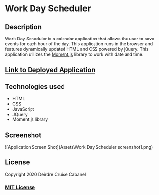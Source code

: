 # Work Day Scheduler 

## Description 
Work Day Scheduler is a calendar application that allows the user to save events for each hour of the day. This application runs in the browser and features dynamically updated HTML and CSS powered by jQuery.  This application utilizes the [Moment.js](https://momentjs.com/) library to work with date and time.  

## [Link to Deployed Application](https://dmcc789.github.io/dayPlanner/)

## Technologies used 
* HTML
* CSS
* JavaScript
* JQuery
* Moment.js library

## Screenshot 

![Application Screen Shot](Assets\Work Day Scheduler screenshot1.png)

## License
Copyright 2020 Deirdre Cruice Cabanel
### [MIT License](https://opensource.org/licenses/MIT)